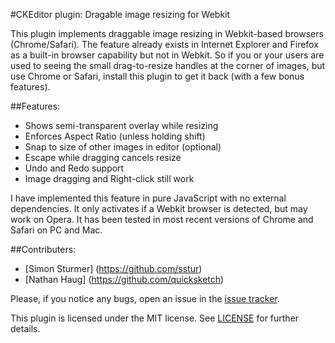#CKEditor plugin: Dragable image resizing for Webkit

This plugin implements draggable image resizing in Webkit-based browsers (Chrome/Safari). The feature already
exists in Internet Explorer and Firefox as a built-in browser capability but not in Webkit. So if you or your
users are used to seeing the small drag-to-resize handles at the corner of images, but use Chrome
or Safari, install this plugin to get it back (with a few bonus features).

##Features:
 * Shows semi-transparent overlay while resizing
 * Enforces Aspect Ratio (unless holding shift)
 * Snap to size of other images in editor (optional)
 * Escape while dragging cancels resize
 * Undo and Redo support
 * Image dragging and Right-click still work

I have implemented this feature in pure JavaScript with no external dependencies. It only activates if a Webkit
browser is detected, but may work on Opera. It has been tested in most recent versions of Chrome and Safari on PC
and Mac.

##Contributers:
  * [Simon Sturmer] (https://github.com/sstur)
  * [Nathan Haug] (https://github.com/quicksketch)

Please, if you notice any bugs, open an issue in the [issue tracker](ck-webkitdrag/issues).

This plugin is licensed under the MIT license. See [LICENSE](ck-webkitdrag/blob/master/LICENSE) for further details.

